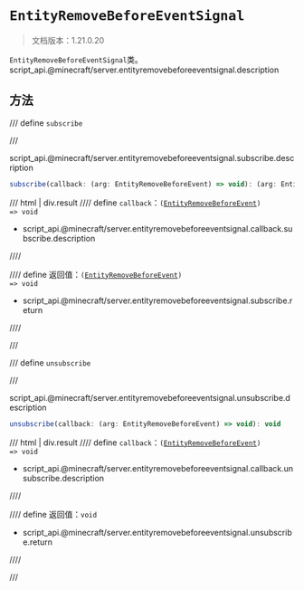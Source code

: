 # `EntityRemoveBeforeEventSignal`

> 文档版本：1.21.0.20

`EntityRemoveBeforeEventSignal`类。script_api.@minecraft/server.entityremovebeforeeventsignal.description

## 方法

/// define
`subscribe`


///

script_api.@minecraft/server.entityremovebeforeeventsignal.subscribe.description

```js
subscribe(callback: (arg: EntityRemoveBeforeEvent) => void): (arg: EntityRemoveBeforeEvent) => void
```

/// html | div.result
//// define
`callback`：<code>(<a href="../entityremovebeforeevent/">EntityRemoveBeforeEvent</a>) =&gt; void</code>

- script_api.@minecraft/server.entityremovebeforeeventsignal.callback.subscribe.description


////

//// define
返回值：<code>(<a href="../entityremovebeforeevent/">EntityRemoveBeforeEvent</a>) =&gt; void</code>

- script_api.@minecraft/server.entityremovebeforeeventsignal.subscribe.return


////

///


/// define
`unsubscribe`


///

script_api.@minecraft/server.entityremovebeforeeventsignal.unsubscribe.description

```js
unsubscribe(callback: (arg: EntityRemoveBeforeEvent) => void): void
```

/// html | div.result
//// define
`callback`：<code>(<a href="../entityremovebeforeevent/">EntityRemoveBeforeEvent</a>) =&gt; void</code>

- script_api.@minecraft/server.entityremovebeforeeventsignal.callback.unsubscribe.description


////

//// define
返回值：`void`

- script_api.@minecraft/server.entityremovebeforeeventsignal.unsubscribe.return


////

///


